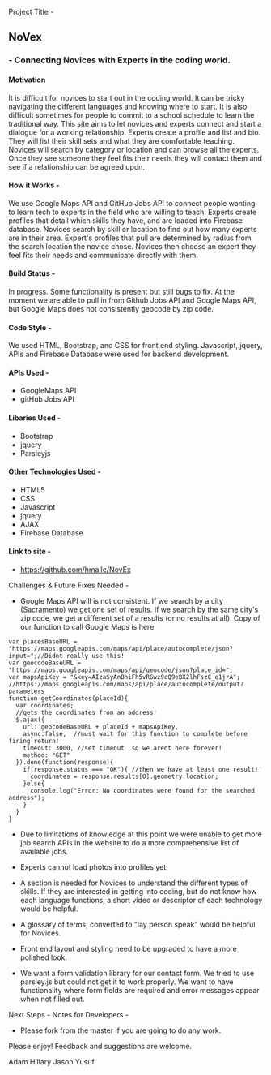 Project Title - 
## NoVex 
### - Connecting Novices with Experts in the coding world. 

#### Motivation 
It is difficult for novices to start out in the coding world. It can be tricky navigating the 
different languages and knowing where to start. It is also difficult sometimes for people to 
commit to a school schedule to learn the traditional way. This site aims to let novices and 
experts connect and start a dialogue for a working relationship. Experts create a profile and 
list and bio. They will list their skill sets and what they are comfortable teaching. Novices 
will search by category or location and can browse all the experts. Once they see someone they 
feel fits their needs they will contact them and see if a relationship can be agreed upon. 

#### How it Works - 
We use Google Maps API and GitHub Jobs API to connect people wanting to learn tech to experts 
in the field who are willing to teach. Experts create profiles that detail which skills they 
have, and are loaded into Firebase database. Novices search by skill or location to find out 
how many experts are in their area. Expert's profiles that pull are determined by radius from 
the search location the novice chose. Novices then choose an expert they feel fits their needs 
and communicate directly with them. 

#### Build Status - 
In progress. Some functionality is present but still bugs to fix. At the moment we are able to 
pull in from Github Jobs API and Google Maps API, but Google Maps does not consistently geocode 
by zip code. 


#### Code Style - 
We used HTML, Bootstrap, and CSS for front end styling. Javascript, jquery, APIs and Firebase 
Database were used for backend development. 

#### APIs Used - 
  * GoogleMaps API
  * gitHub Jobs API

#### Libaries Used - 
  * Bootstrap
  * jquery
  * Parsleyjs

#### Other Technologies Used - 
  * HTML5
  * CSS
  * Javascript
  * jquery
  * AJAX
  * Firebase Database

#### Link to site - 
   * https://github.com/hmalle/NovEx 


 Challenges & Future Fixes Needed - 
* Google Maps API will is not consistent. If we search by a city (Sacramento) we get one set 
of results. If we search by the same city's zip code, we get a different set of a results 
(or no results at all). Copy of our function to call Google Maps is here:
```
var placesBaseURL = "https://maps.googleapis.com/maps/api/place/autocomplete/json?input=";//Didnt really use this!
var geocodeBaseURL = "https://maps.googleapis.com/maps/api/geocode/json?place_id="; 
var mapsApiKey = "&key=AIzaSyAnBhiFh5vRGwz9cQ9eBX2lhFszC_e1jrA";
//https://maps.googleapis.com/maps/api/place/autocomplete/output?parameters
function getCoordinates(placeId){
  var coordinates;
  //gets the coordinates from an address!
  $.ajax({ 
    url: geocodeBaseURL + placeId + mapsApiKey, 
    async:false,  //must wait for this function to complete before firing return! 
    timeout: 3000, //set timeout  so we arent here forever!
    method: "GET" 
  }).done(function(response){
    if(response.status === "OK"){ //then we have at least one result!!
      coordinates = response.results[0].geometry.location;
    }else{
      console.log("Error: No coordinates were found for the searched address");
    }
  }
}

```

* Due to limitations of knowledge at this point we were unable to get more job search APIs 
in the website to do a more comprehensive list of available jobs. 

* Experts cannot load photos into profiles yet. 

* A section is needed for Novices to understand the different types of skills. If they are 
interested in getting into coding, but do not know how each language functions, a short 
video or descriptor of each technology would be helpful. 

* A glossary of terms, converted to "lay person speak" would be helpful for Novices. 

* Front end layout and styling need to be upgraded to have a more polished look. 

* We want a form validation library for our contact form. We tried to use parsley.js but 
could not get it to work properly. We want to have functionality where form fields are 
required and error messages appear when not filled out. 


Next Steps - Notes for Developers -
* Please fork from the master if you are going to do any work. 


Please enjoy! Feedback and suggestions are welcome. 

Adam
Hillary
Jason
Yusuf
